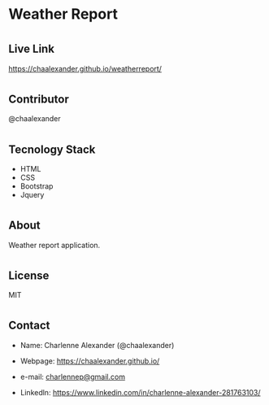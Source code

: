 # Weather Report

# <h2> Live Link

https://chaalexander.github.io/weatherreport/

# <h2>Contributor

@chaalexander

# <h2> Tecnology Stack

- HTML
- CSS
- Bootstrap
- Jquery

# <h2> About

Weather report application.

# <h2> License

MIT

# <h2> Contact

- Name: Charlenne Alexander (@chaalexander)

- Webpage: https://chaalexander.github.io/

- e-mail: charlennep@gmail.com

- Linkedln: https://www.linkedin.com/in/charlenne-alexander-281763103/
